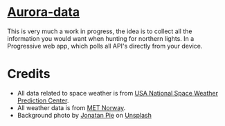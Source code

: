 # [Aurora-data](https://jakobst1n.github.io/Aurora-data/)
This is very much a work in progress, the idea is to collect all the information you would want when
hunting for northern lights. In a Progressive web app, which polls all API's directly from your device.

# Credits
- All data related to space weather is from [USA National Space Weather Prediction Center](https://www.swpc.noaa.gov).
- All weather data is from [MET Norway](https://met.no).
- Background photo by [Jonatan Pie](https://unsplash.com/@r3dmax?utm_source=unsplash&amp;utm_medium=referral&amp;utm_content=creditCopyText) on [Unsplash](https://unsplash.com/s/photos/northern-lights?utm_source=unsplash&amp;utm_medium=referral&amp;utm_content=creditCopyText)
